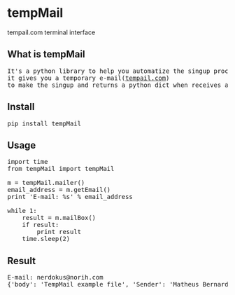 # tempMail
tempail.com terminal interface

## What is tempMail
<pre>
It's a python library to help you automatize the singup process in web applications,
it gives you a temporary e-mail(<a href="https://tempail.com/">tempail.com</a>) 
to make the singup and returns a python dict when receives an e-mail.
</pre>

## Install
<pre>
pip install tempMail
</pre>

## Usage
<pre>
import time
from tempMail import tempMail

m = tempMail.mailer()
email_address = m.getEmail()
print 'E-mail: %s' % email_address

while 1:
    result = m.mailBox()
    if result:
        print result
    time.sleep(2)
</pre>

## Result
<pre>
E-mail: nerdokus@norih.com
{'body': 'TempMail example file', 'Sender': 'Matheus Bernardes', 'Subject': 'Testing TempMail'}
</pre>
